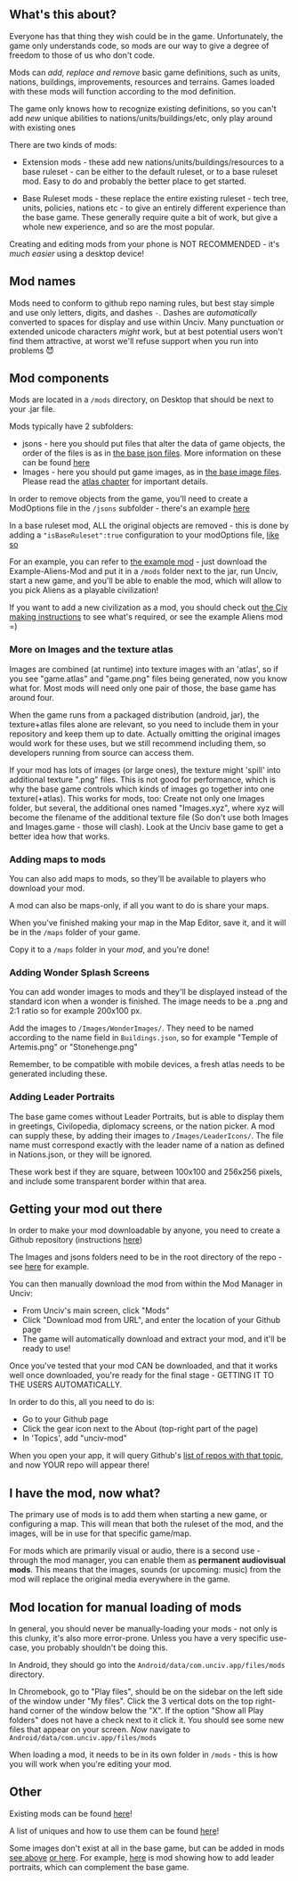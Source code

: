 ## What's this about?

Everyone has that thing they wish could be in the game.
Unfortunately, the game only understands code, so mods are our way to give a degree of freedom to those of us who don't code.

Mods can *add, replace and remove* basic game definitions, such as units, nations, buildings, improvements, resources and terrains.
Games loaded with these mods will function according to the mod definition.

The game only knows how to recognize existing definitions, so you can't add *new* unique abilities to nations/units/buildings/etc, only play around with existing ones

There are two kinds of mods:

- Extension mods - these add new nations/units/buildings/resources to a base ruleset - can be either to the default ruleset, or to a base ruleset mod. Easy to do and probably the better place to get started.

- Base Ruleset mods - these replace the entire existing ruleset - tech tree, units, policies, nations etc - to give an entirely different experience than the base game. These generally require quite a bit of work, but give a whole new experience, and so are the most popular.

Creating and editing mods from your phone is NOT RECOMMENDED - it's *much easier* using a desktop device!


## Mod names
Mods need to conform to github repo naming rules, but best stay simple and use only letters, digits, and dashes `-`. Dashes are _automatically_ converted to spaces for display and use within Unciv. Many punctuation or extended unicode characters _might_ work, but at best potential users won't find them attractive, at worst we'll refuse support when you run into problems :smiling_imp: 


## Mod components

Mods are located in a `/mods` directory, on Desktop that should be next to your .jar file.

Mods typically have 2 subfolders:
- jsons - here you should put files that alter the data of game objects, the order of the files is as in [the base json files](https://github.com/yairm210/Unciv/tree/master/android/assets/jsons). More information on these can be found [here](/yairm210/Unciv/wiki/JSON-files-for-mods)
- Images - here you should put game images, as in [the base image files](https://github.com/yairm210/Unciv/tree/master/android/Images). Please read the [atlas chapter](#more-on-images-and-the-texture-atlas) for important details.

In order to remove objects from the game, you'll need to create a ModOptions file in the `/jsons` subfolder - there's an example [here](https://github.com/yairm210/Unciv-mod-example/blob/master/Removing%20Things/jsons/ModOptions.json)

In a base ruleset mod, ALL the original objects are removed - this is done by adding a `"isBaseRuleset":true` configuration to your modOptions file, [like so](https://github.com/k4zoo/Civilization-6-Mod/blob/master/jsons/ModOptions.json)

For an example, you can refer to [the example mod](https://github.com/yairm210/Unciv-mod-example) - just download the Example-Aliens-Mod and put it in a `/mods` folder next to the jar, run Unciv, start a new game, and you'll be able to enable the mod, which will allow to you pick Aliens as a playable civilization!

If you want to add a new civilization as a mod, you should check out [the Civ making instructions](https://github.com/yairm210/Unciv/wiki/Making-a-new-Civilization) to see what's required, or see the example Aliens mod =)


### More on Images and the texture atlas
Images are combined (at runtime) into texture images with an 'atlas', so if you see "game.atlas" and "game.png" files being generated, now you know what for. Most mods will need only one pair of those, the base game has around four.

When the game runs from a packaged distribution (android, jar), the texture+atlas files alone are relevant, so you need to include them in your repository and keep them up to date. Actually omitting the original images would work for these uses, but we still recommend including them, so developers running from source can access them.

If your mod has lots of images (or large ones), the texture might 'spill' into additional texture ".png" files. This is not good for performance, which is why the base game controls which kinds of images go together into one texture(+atlas). This works for mods, too: Create not only one Images folder, but several, the additional ones named "Images.xyz", where xyz will become the filename of the additional texture file (So don't use both Images and Images.game - those will clash). Look at the Unciv base game to get a better idea how that works.

### Adding maps to mods

You can also add maps to mods, so they'll be available to players who download your mod.

A mod can also be maps-only, if all you want to do is share your maps.

When you've finished making your map in the Map Editor, save it, and it will be in the `/maps` folder of your game.

Copy it to a `/maps` folder in your *mod*, and you're done!

### Adding Wonder Splash Screens

You can add wonder images to mods and they'll be displayed instead of the standard icon when a wonder is finished. The image needs to be a .png and 2:1 ratio so for example 200x100 px.

Add the images to `/Images/WonderImages/`. They need to be named according to the name field in `Buildings.json`, so for example "Temple of Artemis.png" or "Stonehenge.png"

Remember, to be compatible with mobile devices, a fresh atlas needs to be generated including these.

### Adding Leader Portraits

The base game comes without Leader Portraits, but is able to display them in greetings, Civilopedia, diplomacy screens, or the nation picker. A mod can supply these, by adding their images to `/Images/LeaderIcons/`. The file name must correspond exactly with the leader name of a nation as defined in Nations.json, or they will be ignored.

These work best if they are square, between 100x100 and 256x256 pixels, and include some transparent border within that area.

## Getting your mod out there

In order to make your mod downloadable by anyone, you need to create a Github repository (instructions [here](https://docs.github.com/en/github/getting-started-with-github/create-a-repo))

The Images and jsons folders need to be in the root directory of the repo - see [here](https://github.com/yairm210/Unciv-IV-mod) for example.

You can then manually download the mod from within the Mod Manager in Unciv:

- From Unciv's main screen, click "Mods"
- Click "Download mod from URL", and enter the location of your Github page
- The game will automatically download and extract your mod, and it'll be ready to use!

Once you've tested that your mod CAN be downloaded, and that it works well once downloaded, you're ready for the final stage - GETTING IT TO THE USERS AUTOMATICALLY.

In order to do this, all you need to do is:

- Go to your Github page
- Click the gear icon next to the About (top-right part of the page)
- In 'Topics', add "unciv-mod"

When you open your app, it will query Github's [list of repos with that topic](https://github.com/topics/unciv-mod), and now YOUR repo will appear there!

## I have the mod, now what?

The primary use of mods is to add them when starting a new game, or configuring a map. This will mean that both the ruleset of the mod, and the images, will be in use for that specific game/map.

For mods which are primarily visual or audio, there is a second use - through the mod manager, you can enable them as **permanent audiovisual mods**. This means that the images, sounds (or upcoming: music) from the mod will replace the original media everywhere in the game.

## Mod location for manual loading of mods

In general, you should never be manually-loading your mods - not only is this clunky, it's also more error-prone. Unless you have a very specific use-case, you probably shouldn't be doing this.

In Android, they should go into the `Android/data/com.unciv.app/files/mods` directory.

In Chromebook, go to "Play files", should be on the sidebar on the left side of the window under "My files".
Click the 3 vertical dots on the top right-hand corner of the window below the "X".
If the option "Show all Play folders" does not have a check next to it click it. You should see some new files that appear on your screen.
*Now* navigate to `Android/data/com.unciv.app/files/mods`

When loading a mod, it needs to be in its own folder in `/mods` - this is how you will work when you're editing your mod.

## Other

Existing mods can be found [here](https://github.com/topics/unciv-mod)!

A list of uniques and how to use them can be found [here](uniques)!

Some images don't exist at all in the base game, but can be added in mods [see above](#adding-wonder-splash-screens) [or here](#adding-leader-portraits).
For example, [here](https://github.com/yairm210/Unciv-leader-portrait-mod-example) is mod showing how to add leader portraits, which can complement the base game.